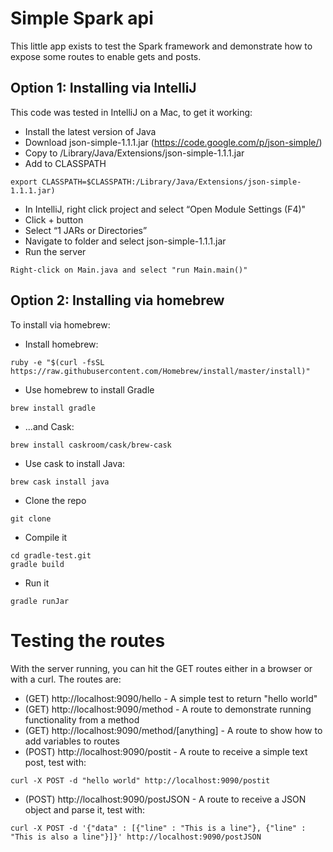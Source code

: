 # Simple Spark api
This little app exists to test the Spark framework and demonstrate how to expose some routes to enable gets and
posts.

## Option 1: Installing via IntelliJ
This code was tested in IntelliJ on a Mac, to get it working:

- Install the latest version of Java
- Download json-simple-1.1.1.jar (https://code.google.com/p/json-simple/)
- Copy to /Library/Java/Extensions/json-simple-1.1.1.jar
- Add to CLASSPATH
```
export CLASSPATH=$CLASSPATH:/Library/Java/Extensions/json-simple-1.1.1.jar)
```
- In IntelliJ, right click project and select “Open Module Settings (F4)"
- Click + button
- Select “1 JARs or Directories”
- Navigate to folder and select json-simple-1.1.1.jar
- Run the server
```
Right-click on Main.java and select "run Main.main()"
```

## Option 2: Installing via homebrew
To install via homebrew:

- Install homebrew:
```
ruby -e "$(curl -fsSL https://raw.githubusercontent.com/Homebrew/install/master/install)"
```
- Use homebrew to install Gradle
```
brew install gradle
```
- ...and Cask:
```
brew install caskroom/cask/brew-cask
```
- Use cask to install Java:
```
brew cask install java
```
- Clone the repo
```
git clone 
```
- Compile it
```
cd gradle-test.git
gradle build
```
- Run it
```
gradle runJar
```

# Testing the routes
With the server running, you can hit the GET routes either in a browser or with a curl. The routes are:

- (GET) http://localhost:9090/hello - A simple test to return "hello world"
- (GET) http://localhost:9090/method - A route to demonstrate running functionality from a method
- (GET) http://localhost:9090/method/[anything] - A route to show how to add variables to routes
- (POST) http://localhost:9090/postit - A route to receive a simple text post, test with:
```
curl -X POST -d "hello world" http://localhost:9090/postit
```
- (POST) http://localhost:9090/postJSON - A route to receive a JSON object and parse it, test with:
```
curl -X POST -d '{"data" : [{"line" : "This is a line"}, {"line" : "This is also a line"}]}' http://localhost:9090/postJSON
```
